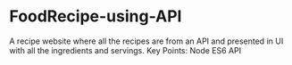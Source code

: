 # FoodRecipe-using-API
A recipe website where all the recipes are from an API and presented in UI with all the ingredients and servings.
Key Points:
Node
ES6
API
